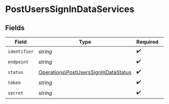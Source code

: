 # PostUsersSignInDataServices


## Fields

| Field                                                                                        | Type                                                                                         | Required                                                                                     | Description                                                                                  | Example                                                                                      |
| -------------------------------------------------------------------------------------------- | -------------------------------------------------------------------------------------------- | -------------------------------------------------------------------------------------------- | -------------------------------------------------------------------------------------------- | -------------------------------------------------------------------------------------------- |
| `identifier`                                                                                 | *string*                                                                                     | :heavy_check_mark:                                                                           | N/A                                                                                          | metadata-dev                                                                                 |
| `endpoint`                                                                                   | *string*                                                                                     | :heavy_check_mark:                                                                           | N/A                                                                                          | https://epg.provider.plex.tv                                                                 |
| `status`                                                                                     | [Operations\PostUsersSignInDataStatus](../../Models/Operations/PostUsersSignInDataStatus.md) | :heavy_check_mark:                                                                           | N/A                                                                                          | online                                                                                       |
| `token`                                                                                      | *string*                                                                                     | :heavy_check_mark:                                                                           | N/A                                                                                          | DjoMtqFAGRL1uVtCyF1dKIorTbShJeqv                                                             |
| `secret`                                                                                     | *string*                                                                                     | :heavy_check_mark:                                                                           | N/A                                                                                          |                                                                                              |